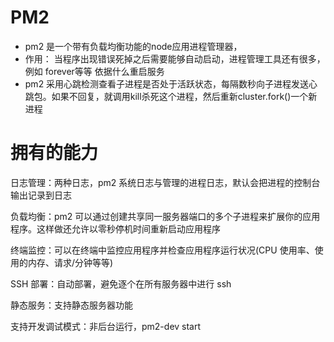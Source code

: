 # PM2
* pm2 是一个带有负载均衡功能的node应用进程管理器，
* 作用： 当程序出现错误死掉之后需要能够自动启动，进程管理工具还有很多，例如 forever等等
依据什么重启服务
* pm2 采用心跳检测查看子进程是否处于活跃状态，每隔数秒向子进程发送心跳包。如果不回复，就调用kill杀死这个进程，然后重新cluster.fork()一个新进程
# 拥有的能力
日志管理：两种日志，pm2 系统日志与管理的进程日志，默认会把进程的控制台输出记录到日志

负载均衡：pm2 可以通过创建共享同一服务器端口的多个子进程来扩展你的应用程序。这样做还允许以零秒停机时间重新启动应用程序

终端监控：可以在终端中监控应用程序并检查应用程序运行状况(CPU 使用率、使用的内存、请求/分钟等等)

SSH 部署：自动部署，避免逐个在所有服务器中进行 ssh

静态服务：支持静态服务器功能

支持开发调试模式：非后台运行，pm2-dev start <appName>

